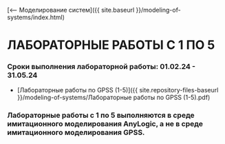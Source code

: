 [⟵ Моделирование систем]({{ site.baseurl }}/modeling-of-systems/index.html)

# **ЛАБОРАТОРНЫЕ РАБОТЫ С 1 ПО 5**

### **Сроки выполнения лабораторной работы: 01.02.24 - 31.05.24**

* [Лабораторные работы по GPSS (1-5)]({{ site.repository-files-baseurl }}/modeling-of-systems/Лабораторные работы по GPSS (1-5).pdf)

### **Лабораторные работы с 1 по 5 выполняются в среде имитационного моделирования AnyLogic, а не в среде имитационного моделирования GPSS.**
